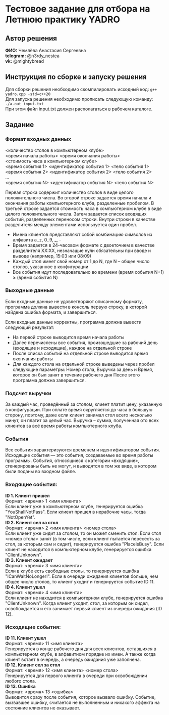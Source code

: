 # Тестовое задание для отбора на Летнюю практику YADRO

## Автор решения
**ФИО:** Чемлёва Анастасия Сергеевна\
**telegram:** @n3rdy_nestea\
**vk:** @mightybread

## Инструкция по сборке и запуску решения
Для сборки решения необходимо скомпилировать исходный код:
```g++ yadro.cpp -std=c++20```\
Для запуска решения необходимо прописать следующую команду:\
```./a.out input.txt```\
При этом файл input.txt должен располагаться в рабочем каталоге.

## Задание

### Формат входных данных
<количество столов в компьютерном клубе>\
<время начала работы> <время окончания работы>\
<стоимость часа в компьютерном клубе>\
<время события 1> <идентификатор события 1> <тело события 1>\
<время события 2> <идентификатор события 2> <тело события 2>\
...\
<время события N> <идентификатор события N> <тело события N>

Первая строка содержит количество столов в виде целого положительного числа. Во второй строке задается время начала и окончания работы компьютерного клуба, разделенные пробелом. В третьей строке задается стоимость часа в компьютерном клубе в виде целого положительного числа. Затем задается список входящих событий, разделенных переносом строки. Внутри строки в качестве разделителя между элементами используется один пробел.

*	Имена клиентов представляют собой комбинацию символов из алфавита a..z, 0..9, _, -
*	Время задается в 24-часовом формате с двоеточием в качестве разделителя XX:XX, незначащие нули обязательны при вводе и выводе (например, 15:03 или 08:09)
*	Каждый стол имеет свой номер от 1 до N, где N – общее число столов, указанное в конфигурации
*	Все события идут последовательно во времени (время события N+1) ≥ (время события N)

### Выходные данные
Если входные данные не удовлетворяют описанному формату, программа должна вывести в консоль первую строку, в которой найдена ошибка формата, и завершиться.

Если входные данные корректны, программа должна вывести следующий результат:
*	На первой строке выводится время начала работы
*	Далее перечислены все события, произошедшие за рабочий день (входящие и исходящие), каждое на отдельной строке
*	После списка событий на отдельной строке выводится время окончания работы
*	Для каждого стола на отдельной строке выведены через пробел следующие параметры: Номер стола, Выручка за день и Время, которое он был занят в течение рабочего дня
После этого программа должна завершиться.

### Подсчет выручки
За каждый час, проведённый за столом, клиент платит цену, указанную в конфигурации. При оплате время округляется до часа в большую сторону, поэтому, даже если клиент занимал стол всего несколько минут, он платит за целый час. Выручка – сумма, полученная ото всех клиентов за всё время работы компьютерного клуба.

### События
Все события характеризуются временем и идентификатором события. Исходящие события — это события, создаваемые во время работы программы. События, относящиеся к категории «входящие», сгенерированы быть не могут, и выводятся в том же виде, в котором были поданы во входном файле.

### Входящие события:
**ID 1. Клиент пришел**\
Формат: <время> 1 <имя клиента>\
Если клиент уже в компьютерном клубе, генерируется ошибка "YouShallNotPass". Если клиент пришел в нерабочие часы, тогда "NotOpenYet".\
**ID 2. Клиент сел за стол**\
Формат: <время> 2 <имя клиента> <номер стола>\
Если клиент уже сидит за столом, то он может сменить стол. Если стол <номер стола> занят (в том числе, если клиент пытается пересесть за стол, за которым сам и сидит), генерируется ошибка "PlaceIsBusy". Если клиент не находится в компьютерном клубе, генерируется ошибка "ClientUnknown".\
**ID 3. Клиент ожидает**\
Формат: <время> 3 <имя клиента>\
Если в клубе есть свободные столы, то генерируется ошибка "ICanWaitNoLonger!". Если в очереди ожидания клиентов больше, чем общее число столов, то клиент уходит и генерируется событие ID 11.\
**ID 4. Клиент ушел**\
Формат: <время> 4 <имя клиента>\
Если клиент не находится в компьютерном клубе, генерируется ошибка "ClientUnknown". Когда клиент уходит, стол, за которым он сидел, освобождается и его занимает первый клиент из очереди ожидания (ID 12).

### Исходящие события:
**ID 11. Клиент ушел**\
Формат: <время> 11 <имя клиента>\
Генерируется в конце рабочего дня для всех клиентов, оставшихся в компьютерном клубе, в алфавитном порядке их имен. А также когда клиент встает в очередь, а очередь ожидания уже заполнена.\
**ID 12. Клиент сел за стол**\
Формат: <время> 12 <имя клиента> <номер стола>\
Генерируется для первого клиента в очереди при освобождении любого стола.\
**ID 13. Ошибка**\
Формат: <время> 13 <ошибка>\
Выводится сразу после события, которое вызвало ошибку. Событие, вызвавшее ошибку, считается не выполненным и никакого эффекта на состояние клиентов не оказывает.
